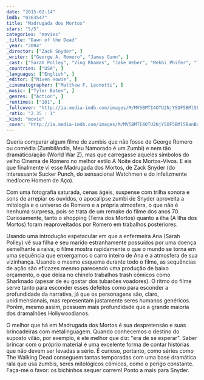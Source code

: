 ```yaml
---
date: "2015-02-14"
imdb: "0363547"
title: "Madrugada dos Mortos"
stars: "5/5"
categories: "movies"
_title: "Dawn of the Dead"
_year: "2004"
_director: ["Zack Snyder", ]
_writer: ["George A. Romero", "James Gunn", ]
_cast: ["Sarah Polley", "Ving Rhames", "Jake Weber", "Mekhi Phifer", "Ty Burrell", "Michael Kelly", "Kevin Zegers", "Michael Barry", "Lindy Booth", ]
_countries: ["USA", ]
_languages: ["English", ]
_editor: ["Niven Howie", ]
_cinematographer: ["Matthew F. Leonetti", ]
_music: ["Tyler Bates", ]
_genres: ["Action", ]
_runtimes: ["101", ]
_fullcover: "http://ia.media-imdb.com/images/M/MV5BMTI4OTU2NjY5OF5BMl5BanBnXkFtZTYwOTQ2Mzg3.jpg"
_ratio: "2.35 : 1"
_kind: "movie"
_cover: "http://ia.media-imdb.com/images/M/MV5BMTI4OTU2NjY5OF5BMl5BanBnXkFtZTYwOTQ2Mzg3._V1._SX94_SY140_.jpg"
---
```

Queria comparar algum filme de zumbis que não fosse de George Romero ou comédia (Zumbilândia, Meu Namorado é um Zumbi) e nem tão dramático/ação (World War Z), mas que carregasse aqueles símbolos do velho Cinema de Romero no melhor estilo A Noite dos Mortos-Vivos. E eis que finalmente vi esse Madrugada dos Mortos, de Zack Snyder (do interessante Sucker Punch, do sensacional Watchmen e do infelizmente medíocre Homem de Aço).

Com uma fotografia saturada, cenas ágeis, suspense com trilha sonora e sons de arrepiar os ouvidos, o apocalipse zumbi de Snyder aproveita a mitologia e o universo de Romero e a própria atmosfera, o que não é nenhuma surpresa, pois se trata de um remake do filme dos anos 70. Curiosamente, tanto o shopping (Terra dos Mortos) quanto a ilha (A Ilha dos Mortos) foram reaproveitados por Romero em trabalhos posteriores.

Usando uma introdução espetacular em que a enfermeira Ana (Sarah Polley) vê sua filha e seu marido estranhamente possuídos por uma doença semelhante a raiva, o filme mostra rapidamente o que o mundo se torna em uma sequência que enxergamos o carro inteiro de Ana e a atmosfera de sua vizinhança. Usando o mesmo esquema durante todo o filme, as sequências de ação são eficazes mesmo parecendo uma produção de baixo orçamento, o que deixa no chinelo trabalhos trash cômicos como Sharknado (apesar de eu gostar dos tubarões voadores). O ritmo do filme serve tanto para esconder esses defeitos como para esconder a profundidade da narrativa, já que os personagens são, claro, unidimensionais, mas representam justamente seres humanos genéricos. Porém, mesmo assim, possuem mais profundidade que a grande maioria dos dramalhões Hollywoodianos.

O melhor que há em Madrugada dos Mortos é sua despretensão e suas brincadeiras com metalinguagem. Quando conhecemos o destino do suposto vilão, por exemplo, é ele melhor que diz: "era de se esperar". Saber brincar com o próprio material é uma excelente forma de contar histórias que não devem ser levadas a sério. É curioso, portanto, como séries como The Walking Dead conseguem tantas temporadas com uma base dramática rala que usa zumbis, seres mitológicos cômicos, como o perigo constante. Faça-me o favor: os bichinhos sequer correm! Ponto a mais para Snyder.
